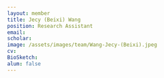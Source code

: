 ```yaml
---
layout: member
title: Jecy (Beixi) Wang
position: Research Assistant
email: 
scholar: 
image: /assets/images/team/Wang-Jecy-(Beixi).jpeg
cv: 
BioSketch: 
alum: false
---
```

